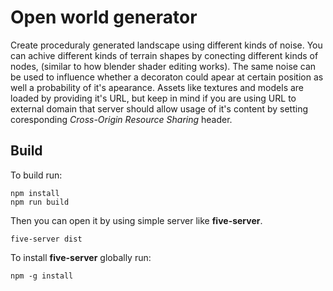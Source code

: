 # Open world generator
Create proceduraly generated landscape using different kinds of noise. 
You can achive different kinds of terrain shapes by conecting different kinds of nodes, (similar to how blender shader editing works). The same noise can be used to influence whether a decoraton could apear at certain position as well a probability of it's apearance. 
Assets like textures and models are loaded by providing it's URL, but keep in mind if you are using URL to external domain that server should allow usage of it's content by setting coresponding *Cross-Origin Resource Sharing* header.

## Build
To build run:

    npm install
    npm run build
    
Then you can open it by using simple server like **five-server**.

    five-server dist

To install **five-server** globally run:

    npm -g install
    